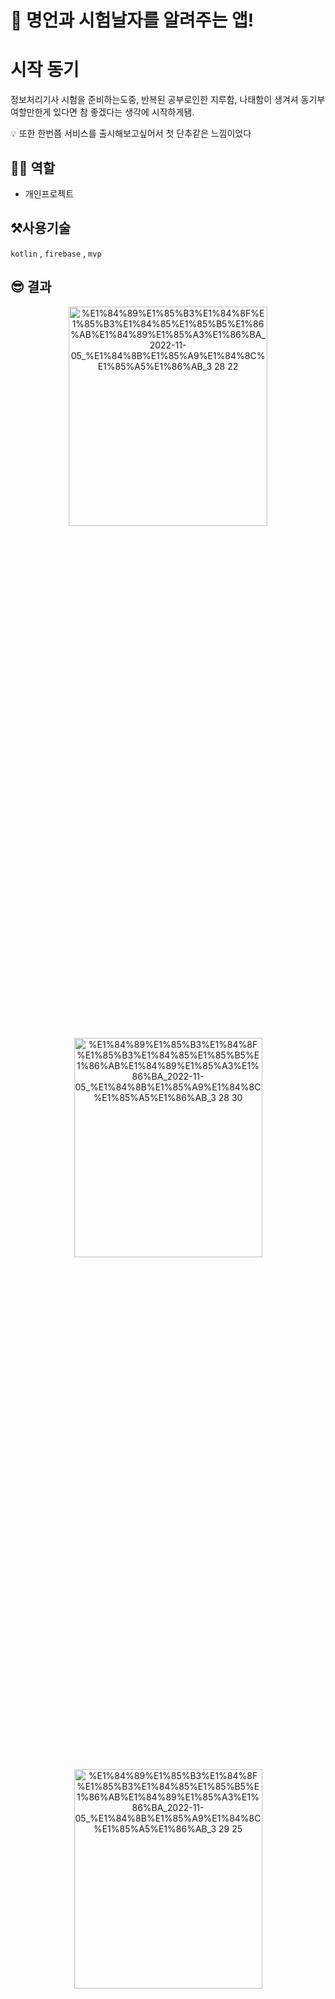 # 🔔 명언과 시험날자를 알려주는 앱!

# 시작 동기

정보처리기사 시험을 준비하는도중, 반복된 공부로인한 지루함, 나태함이 생겨셔 동기부여할만한게 있다면 참 좋겠다는 생각에 시작하게됌.

<aside>
💡 또한 한번쯤 서비스를 출시해보고싶어서 첫 단추같은 느낌이었다

</aside>

## ✋🏼 역할

- 개인프로젝트


## ⚒사용기술

`kotlin` , `firebase` , `mvp` 

## 😎 결과
<p align="center">
<img width="318" alt="%E1%84%89%E1%85%B3%E1%84%8F%E1%85%B3%E1%84%85%E1%85%B5%E1%86%AB%E1%84%89%E1%85%A3%E1%86%BA_2022-11-05_%E1%84%8B%E1%85%A9%E1%84%8C%E1%85%A5%E1%86%AB_3 28 22" src="https://user-images.githubusercontent.com/83321146/200812366-2ec6eee0-ffe8-458f-ac3b-d7e12edeeb21.png" width="20%" height="30%">
<img width="301" alt="%E1%84%89%E1%85%B3%E1%84%8F%E1%85%B3%E1%84%85%E1%85%B5%E1%86%AB%E1%84%89%E1%85%A3%E1%86%BA_2022-11-05_%E1%84%8B%E1%85%A9%E1%84%8C%E1%85%A5%E1%86%AB_3 28 30" src="https://user-images.githubusercontent.com/83321146/200812373-45299901-eb94-44b3-b028-30d7cc0fb48b.png" width="20%" height="30%">
<img width="301" alt="%E1%84%89%E1%85%B3%E1%84%8F%E1%85%B3%E1%84%85%E1%85%B5%E1%86%AB%E1%84%89%E1%85%A3%E1%86%BA_2022-11-05_%E1%84%8B%E1%85%A9%E1%84%8C%E1%85%A5%E1%86%AB_3 29 25" src="https://user-images.githubusercontent.com/83321146/200812376-ec18fe08-1bcc-41de-ada9-9abc411675be.png" width="20%" height="30%">
</p>
